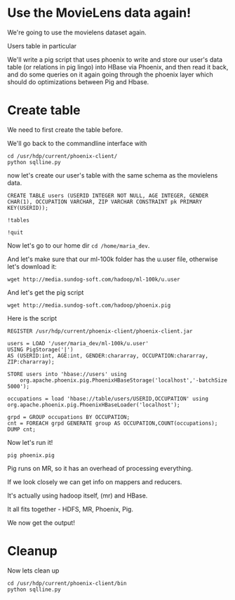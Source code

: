 # Use the MovieLens data again!

We're going to use the movielens dataset again.

Users table in particular

We'll write a pig script that uses phoenix to write and store our user's data table (or relations in pig lingo) into HBase via Phoenix, and then read it back, and do some queries on it again going through the phoenix layer which should do optimizations between Pig and Hbase.

# Create table

We need to first create the table before.

We'll go back to the commandline interface with 

```
cd /usr/hdp/current/phoenix-client/
python sqlline.py
```

now let's create our user's table with the same schema as the movielens data.

```
CREATE TABLE users (USERID INTEGER NOT NULL, AGE INTEGER, GENDER CHAR(1), OCCUPATION VARCHAR, ZIP VARCHAR CONSTRAINT pk PRIMARY KEY(USERID));

!tables

!quit
```

Now let's go to our home dir ```cd /home/maria_dev```.

And let's make sure that our ml-100k folder has the u.user file, otherwise let's download it:

```
wget http://media.sundog-soft.com/hadoop/ml-100k/u.user
```

And let's get the pig script

```
wget http://media.sundog-soft.com/hadoop/phoenix.pig
```

Here is the script

``` pig
REGISTER /usr/hdp/current/phoenix-client/phoenix-client.jar

users = LOAD '/user/maria_dev/ml-100k/u.user'
USING PigStorage('|')
AS (USERID:int, AGE:int, GENDER:chararray, OCCUPATION:chararray, ZIP:chararray);

STORE users into 'hbase://users' using
    org.apache.phoenix.pig.PhoenixHBaseStorage('localhost','-batchSize 5000');

occupations = load 'hbase://table/users/USERID,OCCUPATION' using org.apache.phoenix.pig.PhoenixHBaseLoader('localhost');

grpd = GROUP occupations BY OCCUPATION;
cnt = FOREACH grpd GENERATE group AS OCCUPATION,COUNT(occupations);
DUMP cnt;
```

Now let's run it!

```
pig phoenix.pig
```

Pig runs on MR, so it has an overhead of processing everything. 

If we look closely we can get info on mappers and reducers.

It's actually using hadoop itself, (mr) and HBase.

It all fits together - HDFS, MR, Phoenix, Pig.

We now get the output!

# Cleanup

Now lets clean up

```
cd /usr/hdp/current/phoenix-client/bin
python sqlline.py
```

